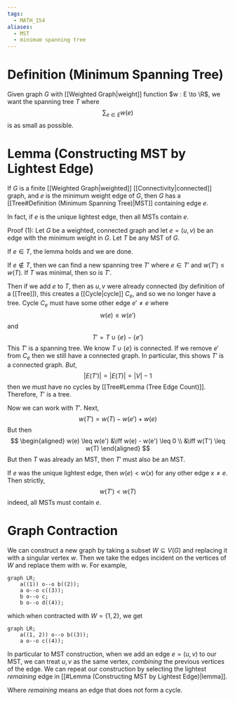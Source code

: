 ```yaml
---
tags:
  - MATH_154
aliases:
  - MST
  - minimum spanning tree
---
```

# Definition (Minimum Spanning Tree)
Given graph $G$ with [[Weighted Graph|weight]] function $w : E \to \R$, we want the spanning tree $T$ where 
$$
\sum_{e \in E} w(e)
$$
is as small as possible. 
# Lemma (Constructing MST by Lightest Edge)
If $G$ is a finite [[Weighted Graph|weighted]] [[Connectivity|connected]] graph, and $e$ is the minimum weight edge of $G$, then $G$ has a [[Tree#Definition (Minimum Spanning Tree)|MST]] containing edge $e$. 

In fact, if $e$ is the unique lightest edge, then all MSTs contain $e$. 

Proof (1):
Let $G$ be a weighted, connected graph and let $e = (u, v)$ be an edge with the minimum weight in $G$. Let $T$ be any MST of $G$. 

If $e \in T$, the lemma holds and we are done. 

If $e \not\in T$, then we can find a new spanning tree $T'$ where $e \in T'$ and $w(T') \leq w(T)$. If $T$ was minimal, then so is $T'$. 

Then if we add $e$ to $T$, then as $u,v$ were already connected (by definition of a [[Tree]]), this creates a [[Cycle|cycle]] $C_{e}$, and so we no longer have a tree. Cycle $C_{e}$ must have some other edge $e' \neq e$ where 
$$
w(e) \leq w(e')
$$
and
$$
T' = T \cup \{e\} - \{e'\}
$$
This $T'$ is a spanning tree. We know $T \cup \{e\}$ is connected. If we remove $e'$ from $C_{e}$ then we still have a connected graph. In particular, this shows $T'$ is a connected graph. *But*, 
$$
|E(T')| = |E(T)| = |V| - 1
$$
then we must have no cycles by [[Tree#Lemma (Tree Edge Count)]]. Therefore, $T'$ is a tree. 

Now we can work with $T'$. Next,
$$
w(T') = w(T) - w(e') + w(e)
$$
But then 
$$
\begin{aligned}
w(e) \leq  w(e')
&\iff w(e) - w(e') \leq 0 \\
&\iff w(T') \leq w(T)
\end{aligned}
$$
But then $T$ was already an MST, then $T'$ must also be an MST.

If $e$ was the unique lightest edge, then $w(e) < w(x)$ for any other edge $x \neq e$. Then strictly,
$$
w(T') < w(T)
$$
indeed, all MSTs must contain $e$. 

# Graph Contraction 
We can construct a new graph by taking a subset $W \subseteq V(G)$ and replacing it with a singular vertex $w$. Then we take the edges incident on the vertices of $W$ and replace them with $w$. For example, 
```mermaid
graph LR;
	a((1)) o--o b((2));
	a o--o c((3));
	b o--o c;  
	b o--o d((4));
```
which when contracted with $W = \{1, 2\}$, we get 
```mermaid
graph LR;
	a((1, 2)) o--o b((3));
	a o--o c((4));
```
In particular to MST construction, when we add an edge $e = (u, v)$ to our MST, we can treat $u, v$ as the same vertex, *combining* the previous vertices of the edge. We can repeat our construction by selecting the lightest *remaining* edge in [[#Lemma (Constructing MST by Lightest Edge)|lemma]]. 

Where *remaining* means an edge that does not form a cycle. 